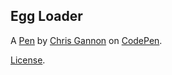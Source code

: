 Egg Loader
----------


A [Pen](https://codepen.io/chrisgannon/pen/KyzNoa) by [Chris Gannon](https://codepen.io/chrisgannon) on [CodePen](https://codepen.io).

[License](https://codepen.io/chrisgannon/pen/KyzNoa/license).